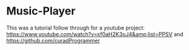 # Music-Player
This was a tutorial follow through for a youtube project: https://www.youtube.com/watch?v=xf0aH2K3oJ4&amp;list=PPSV and https://github.com/curadProgrammer
